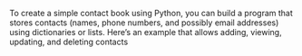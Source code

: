 To create a simple contact book using Python, you can build a program that stores contacts (names, phone numbers, and possibly email addresses) using dictionaries or lists. Here’s an example that allows adding, viewing, updating, and deleting contacts
